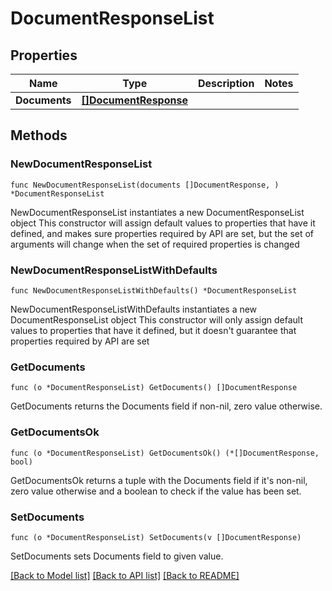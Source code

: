# DocumentResponseList

## Properties

Name | Type | Description | Notes
------------ | ------------- | ------------- | -------------
**Documents** | [**[]DocumentResponse**](DocumentResponse.md) |  | 

## Methods

### NewDocumentResponseList

`func NewDocumentResponseList(documents []DocumentResponse, ) *DocumentResponseList`

NewDocumentResponseList instantiates a new DocumentResponseList object
This constructor will assign default values to properties that have it defined,
and makes sure properties required by API are set, but the set of arguments
will change when the set of required properties is changed

### NewDocumentResponseListWithDefaults

`func NewDocumentResponseListWithDefaults() *DocumentResponseList`

NewDocumentResponseListWithDefaults instantiates a new DocumentResponseList object
This constructor will only assign default values to properties that have it defined,
but it doesn't guarantee that properties required by API are set

### GetDocuments

`func (o *DocumentResponseList) GetDocuments() []DocumentResponse`

GetDocuments returns the Documents field if non-nil, zero value otherwise.

### GetDocumentsOk

`func (o *DocumentResponseList) GetDocumentsOk() (*[]DocumentResponse, bool)`

GetDocumentsOk returns a tuple with the Documents field if it's non-nil, zero value otherwise
and a boolean to check if the value has been set.

### SetDocuments

`func (o *DocumentResponseList) SetDocuments(v []DocumentResponse)`

SetDocuments sets Documents field to given value.



[[Back to Model list]](../README.md#documentation-for-models) [[Back to API list]](../README.md#documentation-for-api-endpoints) [[Back to README]](../README.md)


